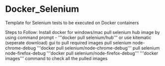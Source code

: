 # Docker_Selenium
Template for Selenium tests to be executed on Docker containers

Steps to Follow:
Install docker for windows/mac
pull selenium hub image by using command prompt - '''docker pull selenium/hub'''
or use kitematic (seperate download) gui to pull required images
pull selenium node-chrome-debug '''docker pull selenium/node-chrome-debug'''
pull selenium node-firefox-debug '''docker pull selenium/node-firefox-debug'''
'''docker images''' command to check all the pulled images


